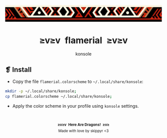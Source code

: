 <p align="center">
	<img alt="" src="../../assets/ornament.webp" />
</p>
<h1 align="center">≥v≥v&ensp;flamerial&ensp;≥v≥v</h1>
<p align="center">konsole</p>

## ❡ Install

- Copy the file `flamerial.colorscheme` to `~/.local/share/konsole`:</li>

```sh
mkdir -p ~/.local/share/konsole;
cp flamerial.colorscheme ~/.local/share/konsole;
```

- Apply the color scheme in your profile using `konsole` settings.

&ensp;
<p align="center"><sup><strong>≥v≥v&ensp;Here Are Dragons!&ensp;≥v≥</strong><br />Made with love by skippyr <3</sup></p>
